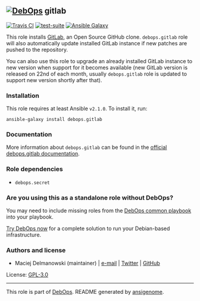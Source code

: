 ## [![DebOps](https://debops.org/images/debops-small.png)](https://debops.org) gitlab

<!-- This file was generated by Ansigenome. Do not edit this file directly but
     instead have a look at the files in the ./meta/ directory. -->

[![Travis CI](https://img.shields.io/travis/debops/ansible-gitlab.svg?style=flat)](https://travis-ci.org/debops/ansible-gitlab)
[![test-suite](https://img.shields.io/badge/test--suite-ansible--gitlab-blue.svg?style=flat)](https://github.com/debops/test-suite/tree/master/ansible-gitlab/)
[![Ansible Galaxy](https://img.shields.io/badge/galaxy-debops.gitlab-660198.svg?style=flat)](https://galaxy.ansible.com/debops/gitlab)


This role installs [GitLab](https://about.gitlab.com/), an Open Source
GitHub clone.  `debops.gitlab` role will also automatically update
installed GitLab instance if new patches are pushed to the repository.

You can also use this role to upgrade an already installed GitLab instance
to new version when support for it becomes available (new GitLab version is
released on 22nd of each month, usually `debops.gitlab` role is updated
to support new version shortly after that).

### Installation

This role requires at least Ansible `v2.1.0`. To install it, run:

```Shell
ansible-galaxy install debops.gitlab
```

### Documentation

More information about `debops.gitlab` can be found in the
[official debops.gitlab documentation](https://docs.debops.org/en/latest/ansible/roles/ansible-gitlab/docs/).


### Role dependencies

- `debops.secret`

### Are you using this as a standalone role without DebOps?

You may need to include missing roles from the [DebOps common
playbook](https://github.com/debops/debops-playbooks/blob/master/playbooks/common.yml)
into your playbook.

[Try DebOps now](https://debops.org/) for a complete solution to run your Debian-based infrastructure.





### Authors and license

- Maciej Delmanowski (maintainer) | [e-mail](mailto:drybjed@gmail.com) | [Twitter](https://twitter.com/drybjed) | [GitHub](https://github.com/drybjed)

License: [GPL-3.0](https://tldrlegal.com/license/gnu-general-public-license-v3-%28gpl-3%29)

***

This role is part of [DebOps](https://debops.org/). README generated by [ansigenome](https://github.com/nickjj/ansigenome/).
